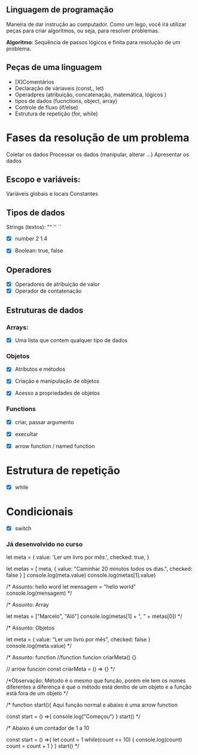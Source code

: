 ## Linguagem de programação

Maneira de dar instrução ao computador.
Como um lego, você irá utilizar peças para criar algoritmos, ou seja, para resolver problemas.

**Algoritmo**: Sequência de passos lógicos e finita para resolução de um problema.


## Peças de uma linguagem

- [X]Comentários
- Declaração de váriaveis (const,, let)
- Operadpres (atribuição, concatenação, matemática, lógicos )
- tipos de dados (fucnctions, object, array)
- Controle de fluxo (if/else)
- Estrutura de repetição (for, while)

# Fases da resolução de um problema

Coletar os dados
Processar os dados (manipular, alterar ...)
Apresentar os dados

## Escopo e variáveis:
Variáveis globais e locais
Constantes

## Tipos de dados

Strings (textos): ""   ''  ``
- [x] number 2  1.4
- [x] Boolean: true, false


## Operadores
- [x] Operadores de atribuição de valor
- [x] Operador de contatenação

## Estruturas de dados

### Arrays:

- [x] Uma lista que contem qualquer tipo de dados


### Objetos

- [x] Atributos e métodos
- [x] Criação e manipulação de objetos
- [x] Acesso a propriedades de objetos


### Functions

- [x] criar, passar argumento
- [x] execultar
- [x] arrow function / named function


# Estrutura de repetição

- [x] while

# Condicionais 

- [x] switch







### Já desenvolvido no curso

let meta = {
    value: 'Ler um livro por mês.',
    checked: true,
}

let metas = [
    meta,
    {
        value: "Caminhar 20 minutos todos os dias.",
        checked: false
    }
]
console.log(meta.value)
console.log(metas[1].value)




/* Assunto: hello word
let mensagem = "hello world"
console.log(mensagem) */

/* Assunto: Array

let metas = ["Marcelo", "Alô"]
console.log(metas[1] + ", " + metas[0])
*/

/* Assunto: Objetos

let meta = {
    value: "Ler um livro por mês",
    checked: false
}
console.log(meta.value)
*/

/* Assunto: function 
//function
funcion criarMeta() {}


// arrow funcion
const criarMeta = () => {}
*/


/*Observação: Método é o mesmo que função, porém ele tem os nomes diferentes 
a diferença é que o método está dentro de um objeto e a função está fora de um objeto */

/* function start(){     Aqui função normal e abaixo é uma arrow function

const start = () =>{ 
    console.log("Começou")
}
start()
 */

 /* Abaixo é um contador de 1 a 10

const start = () =>{ 
    let count = 1
    while(count <= 10) {
        console.log(count)
        count = count + 1
    }
}
start()
*/